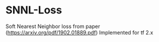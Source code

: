 # SNNL-Loss
Soft Nearest Neighbor loss from paper (https://arxiv.org/pdf/1902.01889.pdf) Implemented for tf 2.x

